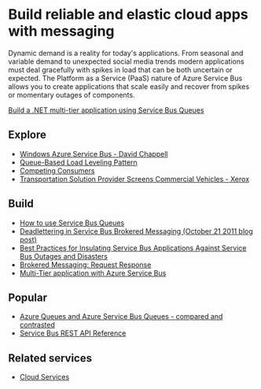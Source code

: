 <properties pageTitle="Build Reliable and Elastic Cloud Apps with Messaging" metaKeywords="Service Bus, Cloud, elastic" description="Learn how to build reliable and elastic cloud applications with messaging in Microsoft Azure." services="service-bus" title="Build Reliable and Elastic Cloud Apps with Messaging" authors="sethm" solutions="" manager="timlt" editor="mattshel" />

<tags ms.service="service-bus" ms.workload="tbd" ms.tgt_pltfrm="na" ms.devlang="multiple" ms.topic="article" ms.date="09/24/2014" ms.author="sethm"></tags>

# Build reliable and elastic cloud apps with messaging

Dynamic demand is a reality for today's applications. From seasonal and variable demand to unexpected social media trends modern applications must deal gracefully with spikes in load that can be both uncertain or expected. The Platform as a Service (PaaS) nature of Azure Service Bus allows you to create applications that scale easily and recover from spikes or momentary outages of components.

[Build a .NET multi-tier application using Service Bus Queues][Build a .NET multi-tier application using Service Bus Queues]

## Explore

-   [Windows Azure Service Bus - David Chappell][Windows Azure Service Bus - David Chappell]
-   [Queue-Based Load Leveling Pattern][Queue-Based Load Leveling Pattern]
-   [Competing Consumers][Competing Consumers]
-   [Transportation Solution Provider Screens Commercial Vehicles - Xerox][Transportation Solution Provider Screens Commercial Vehicles - Xerox]

## Build

-   [How to use Service Bus Queues][How to use Service Bus Queues]
-   [Deadlettering in Service Bus Brokered Messaging (October 21 2011 blog post)][Deadlettering in Service Bus Brokered Messaging (October 21 2011 blog post)]
-   [Best Practices for Insulating Service Bus Applications Against Service Bus Outages and Disasters][Best Practices for Insulating Service Bus Applications Against Service Bus Outages and Disasters]
-   [Brokered Messaging: Request Response][Brokered Messaging: Request Response]
-   [Multi-Tier application with Azure Service Bus][Multi-Tier application with Azure Service Bus]

## Popular

-   [Azure Queues and Azure Service Bus Queues - compared and contrasted][Azure Queues and Azure Service Bus Queues - compared and contrasted]
-   [Service Bus REST API Reference][Service Bus REST API Reference]

## Related services

-   [Cloud Services][Cloud Services]

  [Build a .NET multi-tier application using Service Bus Queues]: /en-us/documentation/articles/cloud-services-dotnet-multi-tier-app-using-service-bus-queues/
  [Windows Azure Service Bus - David Chappell]: http://azure.microsoft.com/en-us/documentation/articles/fundamentals-service-bus-hybrid-solutions/
  [Queue-Based Load Leveling Pattern]: http://msdn.microsoft.com/en-us/library/dn589783.aspx
  [Competing Consumers]: http://msdn.microsoft.com/en-us/library/dn568101.aspx
  [Transportation Solution Provider Screens Commercial Vehicles - Xerox]: http://www.microsoft.com/casestudies/Case_Study_Detail.aspx?CaseStudyID=710000000945
  [How to use Service Bus Queues]: http://azure.microsoft.com/en-us/documentation/articles/service-bus-dotnet-how-to-use-queues/
  [Deadlettering in Service Bus Brokered Messaging (October 21 2011 blog post)]: http://geekswithblogs.net/asmith/articles/147398.aspx
  [Best Practices for Insulating Service Bus Applications Against Service Bus Outages and Disasters]: http://sandboxmsdnstage.redmond.corp.microsoft.com/en-us/library/azure/jj554355.aspx
  [Brokered Messaging: Request Response]: http://code.msdn.microsoft.com/windowsazure/Brokered-Messaging-Request-2b4ff5d8
  [Multi-Tier application with Azure Service Bus]: http://azure.microsoft.com/en-us/documentation/articles/cloud-services-dotnet-multi-tier-app-using-service-bus-queues/
  [Azure Queues and Azure Service Bus Queues - compared and contrasted]: http://msdn.microsoft.com/en-us/library/azure/hh767287.aspx
  [Service Bus REST API Reference]: http://msdn.microsoft.com/en-us/library/azure/hh780717.aspx
  [Cloud Services]: http://azure.microsoft.com/en-us/documentation/services/cloud-services/
